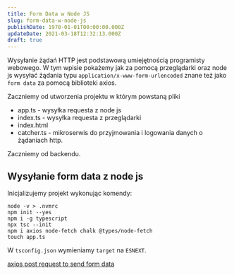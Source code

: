 ```yaml
---
title: Form Data w Node JS
slug: form-data-w-node-js
publishDate: 1970-01-01T00:00:00.000Z
updateDate: 2021-03-18T12:32:13.000Z
draft: true
---
```


Wysyłanie żądań HTTP jest podstawową umiejętnością programisty webowego. W tym wpisie pokażemy jak za pomocą przeglądarki oraz node js wysyłać żądania typu `application/x-www-form-urlencoded` znane też jako `form data` za pomocą biblioteki axios.

Zaczniemy od utworzenia projektu w którym powstaną pliki

* app.ts - wysyłka requesta z node js
* index.ts - wysyłka requesta z przeglądarki
* index.html
* catcher.ts - mikroserwis do przyjmowania i logowania danych o żądaniach http.

Zaczniemy od backendu.

## Wysyłanie form data z node js

Inicjalizujemy projekt wykonując komendy:

```
node -v > .nvmrc
npm init --yes
npm i -g typescript
npx tsc --init
npm i axios node-fetch chalk @types/node-fetch
touch app.ts
```

W `tsconfig.json` wymieniamy `target` na `ESNEXT`.

[axios post request to send form data](https://stackoverflow.com/questions/47630163/axios-post-request-to-send-form-data)
